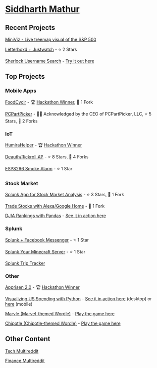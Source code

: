 # [Siddharth Mathur](https://sidward35.github.io/)

## Recent Projects

[MiniViz - Live treemap visual of the S&P 500](https://miniviz.herokuapp.com/)

[Letterboxd + Justwatch](https://github.com/sidward35/letterboxd-justwatch) - ⭐ 2 Stars

[Sherlock Username Search](https://github.com/sidward35/sherlock-web) - [Try it out here](https://sherlock-web.herokuapp.com)

## Top Projects

### Mobile Apps

[FoodCyclr](https://github.com/sidward35/FoodCyclr) - 🏆 [Hackathon Winner](https://devpost.com/software/foodcyclr), 🍴 1 Fork

[PCPartPicker](https://github.com/sidward35/PCPartPicker) - 👨‍💼 Acknowledged by the CEO of PCPartPicker, LLC, ⭐ 5 Stars, 🍴 2 Forks

### IoT

[HumiraHelper](https://github.com/sidward35/HumiraHelper) - 🏆 [Hackathon Winner](https://twitter.com/abbvie/status/1145693699118174208)

[Deauth/Rickroll AP](https://github.com/sidward35/Deauth-RickRollAP) - ⭐ 8 Stars, 🍴 4 Forks

[ESP8266 Smoke Alarm](https://github.com/sidward35/esp8266-smoke-alarm) - ⭐ 1 Star

### Stock Market

[Splunk App for Stock Market Analysis](https://github.com/sidward35/splunk-stocks-analysis) - ⭐ 3 Stars, 🍴 1 Fork

[Trade Stocks with Alexa/Google Home](https://sidward35.github.io/VoiceTrader/) - 🍴 1 Fork

[DJIA Rankings with Pandas](https://github.com/sidward35/heroku-stocks-analysis) - [See it in action here](https://djia-list.herokuapp.com)

### Splunk

[Splunk + Facebook Messenger](https://sidward35.github.io/splunk-messenger/) - ⭐ 1 Star

[Splunk Your Minecraft Server](https://sidward35.github.io/SplunkMC/) - ⭐ 1 Star

[Splunk Trip Tracker](https://sidward35.github.io/splunk-trip-tracker)

### Other

[Apprisen 2.0](https://github.com/sidward35/Apprisen2.0) - 🏆 [Hackathon Winner](https://twitter.com/Apprisen/status/1185649343870582784)

[Visualizing US Spending with Python](https://github.com/sidward35/usa_spending) - [See it in action here](https://usa-budgets.herokuapp.com) (desktop) or [here](https://usa-budgets-mobile.herokuapp.com) (mobile)

[Marvle (Marvel-themed Wordle)](https://github.com/sidward35/marvle) - [Play the game here](https://marvle.herokuapp.com)

[Chipotle (Chipotle-themed Wordle)](https://github.com/sidward35/chipotle) - [Play the game here](https://chipotlele.herokuapp.com)

## Other Content

[Tech Multireddit](https://sidward35.github.io/tech)

[Finance Multireddit](https://sidward35.github.io/money)

<script src="https://cdn.signalfx.com/o11y-gdi-rum/latest/splunk-otel-web.js" crossorigin="anonymous">
</script>
<script>
    SplunkRum.init({
        beaconUrl: 'https://rum-ingest.us1.signalfx.com/v1/rum',
        rumAuth: 'JUeo4BsZeSWJ8QA7RKV2yA',
        app: 'personal-website'
    });
</script>
